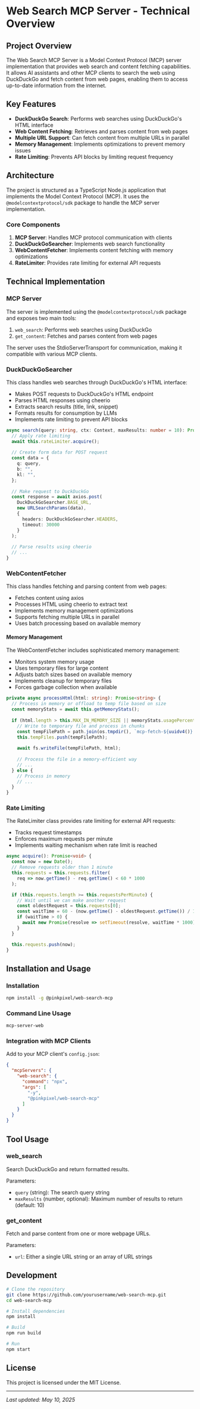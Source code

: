 # Web Search MCP Server - Technical Overview

## Project Overview

The Web Search MCP Server is a Model Context Protocol (MCP) server implementation that provides web search and content fetching capabilities. It allows AI assistants and other MCP clients to search the web using DuckDuckGo and fetch content from web pages, enabling them to access up-to-date information from the internet.

## Key Features

- **DuckDuckGo Search**: Performs web searches using DuckDuckGo's HTML interface
- **Web Content Fetching**: Retrieves and parses content from web pages
- **Multiple URL Support**: Can fetch content from multiple URLs in parallel
- **Memory Management**: Implements optimizations to prevent memory issues
- **Rate Limiting**: Prevents API blocks by limiting request frequency

## Architecture

The project is structured as a TypeScript Node.js application that implements the Model Context Protocol (MCP). It uses the `@modelcontextprotocol/sdk` package to handle the MCP server implementation.

### Core Components

1. **MCP Server**: Handles MCP protocol communication with clients
2. **DuckDuckGoSearcher**: Implements web search functionality
3. **WebContentFetcher**: Implements content fetching with memory optimizations
4. **RateLimiter**: Provides rate limiting for external API requests

## Technical Implementation

### MCP Server

The server is implemented using the `@modelcontextprotocol/sdk` package and exposes two main tools:

1. `web_search`: Performs web searches using DuckDuckGo
2. `get_content`: Fetches and parses content from web pages

The server uses the StdioServerTransport for communication, making it compatible with various MCP clients.

### DuckDuckGoSearcher

This class handles web searches through DuckDuckGo's HTML interface:

- Makes POST requests to DuckDuckGo's HTML endpoint
- Parses HTML responses using cheerio
- Extracts search results (title, link, snippet)
- Formats results for consumption by LLMs
- Implements rate limiting to prevent API blocks

```typescript
async search(query: string, ctx: Context, maxResults: number = 10): Promise<SearchResult[]> {
  // Apply rate limiting
  await this.rateLimiter.acquire();
  
  // Create form data for POST request
  const data = {
    q: query,
    b: "",
    kl: "",
  };
  
  // Make request to DuckDuckGo
  const response = await axios.post(
    DuckDuckGoSearcher.BASE_URL,
    new URLSearchParams(data),
    {
      headers: DuckDuckGoSearcher.HEADERS,
      timeout: 30000
    }
  );
  
  // Parse results using cheerio
  // ...
}
```

### WebContentFetcher

This class handles fetching and parsing content from web pages:

- Fetches content using axios
- Processes HTML using cheerio to extract text
- Implements memory management optimizations
- Supports fetching multiple URLs in parallel
- Uses batch processing based on available memory

#### Memory Management

The WebContentFetcher includes sophisticated memory management:

- Monitors system memory usage
- Uses temporary files for large content
- Adjusts batch sizes based on available memory
- Implements cleanup for temporary files
- Forces garbage collection when available

```typescript
private async processHtml(html: string): Promise<string> {
  // Process in memory or offload to temp file based on size
  const memoryStats = await this.getMemoryStats();
  
  if (html.length > this.MAX_IN_MEMORY_SIZE || memoryStats.usagePercentage > 70) {
    // Write to temporary file and process in chunks
    const tempFilePath = path.join(os.tmpdir(), `mcp-fetch-${uuidv4()}.html`);
    this.tempFiles.push(tempFilePath);
    
    await fs.writeFile(tempFilePath, html);
    
    // Process the file in a memory-efficient way
    // ...
  } else {
    // Process in memory
    // ...
  }
}
```

### Rate Limiting

The RateLimiter class provides rate limiting for external API requests:

- Tracks request timestamps
- Enforces maximum requests per minute
- Implements waiting mechanism when rate limit is reached

```typescript
async acquire(): Promise<void> {
  const now = new Date();
  // Remove requests older than 1 minute
  this.requests = this.requests.filter(
    req => now.getTime() - req.getTime() < 60 * 1000
  );

  if (this.requests.length >= this.requestsPerMinute) {
    // Wait until we can make another request
    const oldestRequest = this.requests[0];
    const waitTime = 60 - (now.getTime() - oldestRequest.getTime()) / 1000;
    if (waitTime > 0) {
      await new Promise(resolve => setTimeout(resolve, waitTime * 1000));
    }
  }

  this.requests.push(now);
}
```

## Installation and Usage

### Installation

```bash
npm install -g @pinkpixel/web-search-mcp
```

### Command Line Usage

```bash
mcp-server-web
```

### Integration with MCP Clients

Add to your MCP client's `config.json`:

```json
{
  "mcpServers": {
    "web-search": {
      "command": "npx",
      "args": [
        "-y",
        "@pinkpixel/web-search-mcp"
      ]
    }
  }
}
```

## Tool Usage

### web_search

Search DuckDuckGo and return formatted results.

Parameters:
- `query` (string): The search query string
- `maxResults` (number, optional): Maximum number of results to return (default: 10)

### get_content

Fetch and parse content from one or more webpage URLs.

Parameters:
- `url`: Either a single URL string or an array of URL strings

## Development

```bash
# Clone the repository
git clone https://github.com/yourusername/web-search-mcp.git
cd web-search-mcp

# Install dependencies
npm install

# Build
npm run build

# Run
npm start
```

## License

This project is licensed under the MIT License.

---

*Last updated: May 10, 2025*
